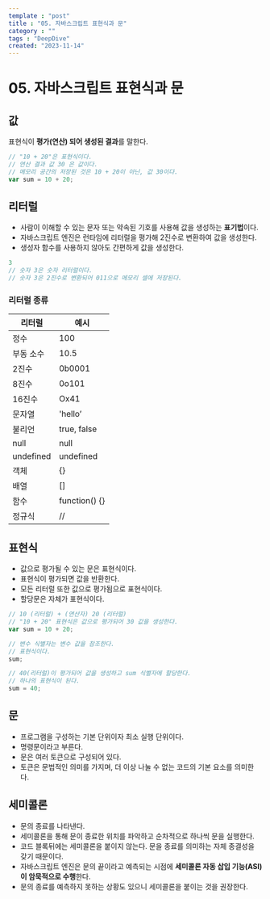 ```yaml
---
template : "post"
title : "05. 자바스크립트 표현식과 문"
category : ""
tags : "DeepDive"
created: "2023-11-14"
---
```


# 05. 자바스크립트 표현식과 문


## 값


표현식이 **평가(연산) 되어 생성된 결과**를 말한다.


```javascript
// "10 + 20"은 표현식이다.
// 연산 결과 값 30 은 값이다.
// 메모리 공간의 저장된 것은 10 + 20이 아닌, 값 30이다.
var sum = 10 + 20; 
```


## 리터럴

- 사람이 이해할 수 있는 문자 또는 약속된 기호를 사용해 값을 생성하는 **표기법**이다.
- 자바스크립트 엔진은 런타임에 리터럴을 평가해 2진수로 변환하여 값을 생성한다.
- 생성자 함수를 사용하지 않아도 간편하게 값을 생성한다.

```javascript
3
// 숫자 3은 숫자 리터럴이다.
// 숫자 3은 2진수로 변환되어 011으로 메모리 셀에 저장된다.
```


### 리터럴 종류


| 리터럴       | 예시            |
| --------- | ------------- |
| 정수        | 100           |
| 부동 소수     | 10.5          |
| 2진수       | 0b0001        |
| 8진수       | 0o101         |
| 16진수      | Ox41          |
| 문자열       | 'hello’       |
| 불리언       | true, false   |
| null      | null          |
| undefined | undefined     |
| 객체        | {}            |
| 배열        | []            |
| 함수        | function() {} |
| 정규식       | //            |


## 표현식

- 값으로 평가될 수 있는 문은 표현식이다.
- 표현식이 평가되면 값을 반환한다.
- 모든 리터럴 또한 값으로 평가됨으로 표현식이다.
- 할당문은 자체가 표현식이다.

```javascript
// 10 (리터럴) + (연산자) 20 (리터럴)
// "10 + 20" 표현식은 값으로 평가되어 30 값을 생성한다.
var sum = 10 + 20; 

// 변수 식별자는 변수 값을 참조한다.
// 표현식이다.
sum;

// 40(리터럴)이 평가되어 값을 생성하고 sum 식별자에 할당한다.
// 하나의 표현식이 된다.
sum = 40; 

```


## 문

- 프로그램을 구성하는 기본 단위이자 최소 실행 단위이다.
- 명령문이라고 부른다.
- 문은 여러 토큰으로 구성되어 있다.
- 토큰은 문법적인 의미를 가지며, 더 이상 나눌 수 없는 코드의 기본 요소를 의미한다.

## 세미콜론

- 문의 종료를 나타낸다.
- 세미콜론을 통해 문이 종료한 위치를 파악하고 순차적으로 하나씩 문을 실행한다.
- 코드 블록뒤에는 세미콜론을 붙이지 않는다. 문을 종료를 의미하는 자체 종결성을 갖기 때문이다.
- 자바스크립트 엔진은 문의 끝이라고 예측되는 시점에 **세미콜론 자동 삽입 기능(ASI)이 암묵적으로 수행**한다.
- 문의 종료를 예측하지 못하는 상황도 있으니 세미콜론을 붙이는 것을 권장한다.
